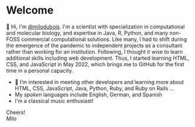 # Welcome

👋 Hi, I'm [@milodubois](https://github.com/milodubois). I'm a scientist with specialization in computational and molecular biology, and expertise in Java, R, Python, and many non-FOSS commercial computational solutions. Like many, I had to shift during the emergence of the pandemic to independent projects as a consultant rather than working for an institution. Following, I thought it wise to learn additional skills including web development. Thus, I started learning HTML, CSS, and JavaScript in May 2022, which brings me to GitHub for the first time in a personal capacity. 

- 👀 I’m interested in meeting other developers and learning more about HTML, CSS, JavaScript, Java, Python, Ruby, and Ruby on Rails ...
- My *spoken* languages include English, German, and Spanish
- I'm a classical music enthusiast!


Cheers!  
*Milo*
